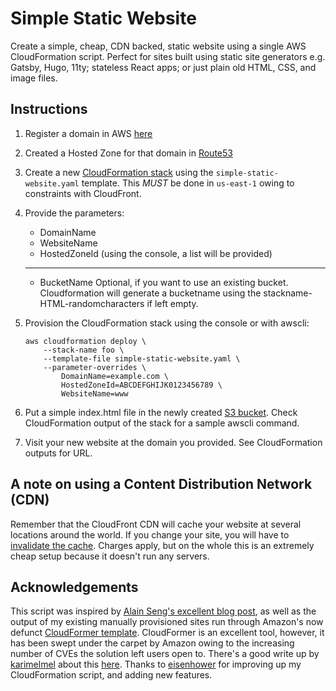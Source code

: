 # Simple Static Website
Create a simple, cheap, CDN backed, static website using a single AWS CloudFormation script. Perfect for sites built using static site generators e.g. Gatsby, Hugo, 11ty; stateless React apps; or just plain old HTML, CSS, and image files.

## Instructions
1. Register a domain in AWS [here](https://console.aws.amazon.com/route53/home#DomainListing:)
1. Created a Hosted Zone for that domain in [Route53](https://console.aws.amazon.com/route53/v2/hostedzones#)
1. Create a new [CloudFormation stack](https://console.aws.amazon.com/cloudformation/home?region=us-east-1) using the `simple-static-website.yaml` template. This *MUST* be done in `us-east-1` owing to constraints with CloudFront.
1. Provide the parameters:
    * DomainName
    * WebsiteName
    * HostedZoneId (using the console, a list will be provided)
    --- 
    * BucketName Optional, if you want to use an existing bucket. Cloudformation will generate a bucketname using the stackname-HTML-randomcharacters if left empty.
1. Provision the CloudFormation stack using the console or with awscli:

    ```
    aws cloudformation deploy \
        --stack-name foo \
        --template-file simple-static-website.yaml \
        --parameter-overrides \
            DomainName=example.com \
            HostedZoneId=ABCDEFGHIJK0123456789 \
            WebsiteName=www
    ```
1. Put a simple index.html file in the newly created [S3 bucket](https://s3.console.aws.amazon.com/s3/home). Check CloudFormation output of the stack for a sample awscli command.
1. Visit your new website at the domain you provided. See CloudFormation outputs for URL.

## A note on using a Content Distribution Network (CDN)
Remember that the CloudFront CDN will cache your website at several locations around the world. If you change your site, you will have to [invalidate the cache](https://www.simplified.guide/aws/cloudfront/invalidate-cache). Charges apply, but on the whole this is an extremely cheap setup because it doesn't run any servers.

## Acknowledgements
This script was inspired by [Alain Seng's excellent blog post](https://medium.com/@Al-un/aws-cloudformation-https-static-website-s3-route53-cloudfront-438090157c1f), as well as the output of my existing manually provisioned sites run through Amazon's now defunct [CloudFormer template](https://web.archive.org/web/20191203150607/https://docs.aws.amazon.com/AWSCloudFormation/latest/UserGuide/cfn-using-cloudformer.html). CloudFormer is an excellent tool, however, it has been swept under the carpet by Amazon owing to the increasing number of CVEs the solution left users open to. There's a good write up by [karimelmel](https://github.com/karimelmel) about this [here](https://blog.karims.cloud/2020/09/25/cloudformer-review-part-1.html). Thanks to [eisenhower](https://github.com/eisenhower) for improving up my CloudFormation script, and adding new features.
